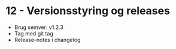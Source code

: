 # 12 - Versionsstyring og releases

- Brug semver: v1.2.3
- Tag med git tag
- Release-notes i changelog